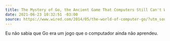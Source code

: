 ```yaml
---
title: The Mystery of Go, the Ancient Game That Computers Still Can't Win
date: 2021-06-23 10:32:51 -03:00
source: https://www.wired.com/2014/05/the-world-of-computer-go/?utm_source=digg&amp;utm_medium=email
---
```


Eu não sabia que Go era um jogo que o computador ainda não aprendeu.